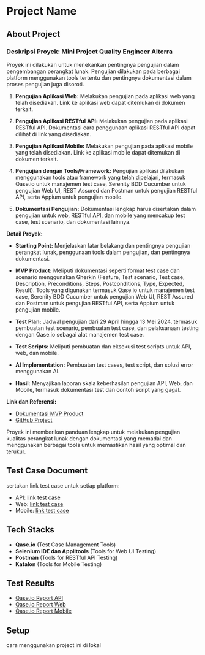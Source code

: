 # Project Name

## About Project
### Deskripsi Proyek: Mini Project Quality Engineer Alterra
Proyek ini dilakukan untuk menekankan pentingnya pengujian dalam pengembangan perangkat lunak. Pengujian dilakukan pada berbagai platform menggunakan tools tertentu dan pentingnya dokumentasi dalam proses pengujian juga disoroti.

1. **Pengujian Aplikasi Web:** 
   Melakukan pengujian pada aplikasi web yang telah disediakan. Link ke aplikasi web dapat ditemukan di dokumen terkait.
   
2. **Pengujian Aplikasi RESTful API:**
   Melakukan pengujian pada aplikasi RESTful API. Dokumentasi cara penggunaan aplikasi RESTful API dapat dilihat di link yang disediakan.
   
3. **Pengujian Aplikasi Mobile:**
   Melakukan pengujian pada aplikasi mobile yang telah disediakan. Link ke aplikasi mobile dapat ditemukan di dokumen terkait.
   
4. **Pengujian dengan Tools/Framework:**
   Pengujian aplikasi dilakukan menggunakan tools atau framework yang telah dipelajari, termasuk Qase.io untuk manajemen test case, Serenity BDD Cucumber untuk pengujian Web UI, REST Assured dan Postman untuk pengujian RESTful API, serta Appium untuk pengujian mobile.

5. **Dokumentasi Pengujian:**
   Dokumentasi lengkap harus disertakan dalam pengujian untuk web, RESTful API, dan mobile yang mencakup test case, test scenario, dan dokumentasi lainnya.

**Detail Proyek:**

- **Starting Point:**
  Menjelaskan latar belakang dan pentingnya pengujian perangkat lunak, penggunaan tools dalam pengujian, dan pentingnya dokumentasi.

- **MVP Product:**
  Meliputi dokumentasi seperti format test case dan scenario menggunakan Gherkin (Feature, Test scenario, Test case, Description, Preconditions, Steps, Postconditions, Type, Expected, Result). Tools yang digunakan termasuk Qase.io untuk manajemen test case, Serenity BDD Cucumber untuk pengujian Web UI, REST Assured dan Postman untuk pengujian RESTful API, serta Appium untuk pengujian mobile.

- **Test Plan:**
  Jadwal pengujian dari 29 April hingga 13 Mei 2024, termasuk pembuatan test scenario, pembuatan test case, dan pelaksanaan testing dengan Qase.io sebagai alat manajemen test case.

- **Test Scripts:**
  Meliputi pembuatan dan eksekusi test scripts untuk API, web, dan mobile.

- **AI Implementation:**
  Pembuatan test cases, test script, dan solusi error menggunakan AI.

- **Hasil:**
  Menyajikan laporan skala keberhasilan pengujian API, Web, dan Mobile, termasuk dokumentasi test dan contoh script yang gagal.

**Link dan Referensi:**
- [Dokumentasi MVP Product](https://docs.google.com/document/d/1a2fZr9rIP2QGAWenYELJG_1GHEIOfRWZOB65o_lF0LQ/edit?usp=sharing)
- [GitHub Project](https://github.com/ismyfanafillah/qe_mini-project-ismy)


Proyek ini memberikan panduan lengkap untuk melakukan pengujian kualitas perangkat lunak dengan dokumentasi yang memadai dan menggunakan berbagai tools untuk memastikan hasil yang optimal dan terukur.

## Test Case Document
sertakan link test case untuk setiap platform:
- API: [link test case](https://drive.google.com/file/d/1gu2wrhqiUKDTEPeYy3DmNnt7tqdNDDia/view?usp=sharing)
- Web: [link test case](https://drive.google.com/file/d/1yUe4-_F7MXJpq23x-SFIsdKchWZcPagE/view?usp=sharing)
- Mobile: [link test case](https://drive.google.com/file/d/1bkDwjro2tSz4lakVrocwC7P_1s1r7ADN/view?usp=sharing)

## Tech Stacks
- **Qase.io** (Test Case Management Tools)
- **Selenium IDE dan Applitools** (Tools for Web UI Testing)
- **Postman** (Tools for RESTful API Testing)
- **Katalon** (Tools for Mobile Testing)

## Test Results
- [Qase.io Report API](https://app.qase.io/public/report/4f6e890904421827c892c266779024c8d1a8de11)
- [Qase.io Report Web](https://app.qase.io/public/report/13e21bcfa96fa9b2fd719f400c4129f6ec2edd9b)
- [Qase.io Report Mobile](https://app.qase.io/public/report/b1295cd5727918a2ffacfad97ce6406c7fd3d0b5)

## Setup 
cara menggunakan project ini di lokal
